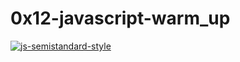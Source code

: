 # 0x12-javascript-warm_up
[![js-semistandard-style](https://raw.githubusercontent.com/standard/semistandard/master/badge.svg)](https://github.com/standard/semistandard)
